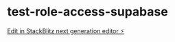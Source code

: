 # test-role-access-supabase

[Edit in StackBlitz next generation editor ⚡️](https://stackblitz.com/~/github.com/maiziz/test-role-access-supabase)